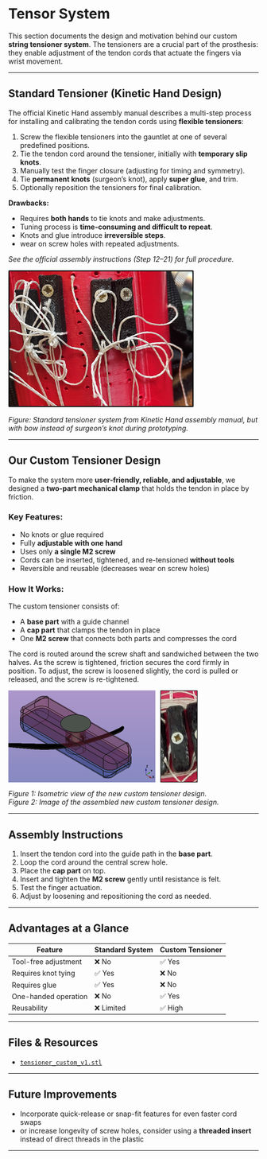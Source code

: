 # Tensor System

This section documents the design and motivation behind our custom **string tensioner system**. The tensioners are a crucial part of the prosthesis: they enable adjustment of the tendon cords that actuate the fingers via wrist movement.

---

## Standard Tensioner (Kinetic Hand Design)

The official Kinetic Hand assembly manual describes a multi-step process for installing and calibrating the tendon cords using **flexible tensioners**:

1. Screw the flexible tensioners into the gauntlet at one of several predefined positions.
2. Tie the tendon cord around the tensioner, initially with **temporary slip knots**.
3. Manually test the finger closure (adjusting for timing and symmetry).
4. Tie **permanent knots** (surgeon’s knot), apply **super glue**, and trim.
5. Optionally reposition the tensioners for final calibration.

**Drawbacks:**
- Requires **both hands** to tie knots and make adjustments.
- Tuning process is **time-consuming and difficult to repeat**.
- Knots and glue introduce **irreversible steps**.
- wear on screw holes with repeated adjustments.

*See the official assembly instructions (Step 12–21) for full procedure.*

![Standard Tensioner](./images/older_style_tensioner.png)

*Figure: Standard tensioner system from Kinetic Hand assembly manual, but with bow instead of surgeon’s knot during prototyping.*

---

## Our Custom Tensioner Design

To make the system more **user-friendly, reliable, and adjustable**, we designed a **two-part mechanical clamp** that holds the tendon in place by friction.

### Key Features:
- No knots or glue required
- Fully **adjustable with one hand**
- Uses only **a single M2 screw**
- Cords can be inserted, tightened, and re-tensioned **without tools**
- Reversible and reusable (decreases wear on screw holes)

### How It Works:

The custom tensioner consists of:
- A **base part** with a guide channel
- A **cap part** that clamps the tendon in place
- One **M2 screw** that connects both parts and compresses the cord

The cord is routed around the screw shaft and sandwiched between the two halves. As the screw is tightened, friction secures the cord firmly in position. To adjust, the screw is loosened slightly, the cord is pulled or released, and the screw is re-tightened.

<div style="display: flex;">
  <img src="./images/new_tensioner_isometric_view.png" alt="New Tensioner CAD" style="margin-right: 10px;">
  <img src="./images/new_tensioner_photo.png" alt="New Tensioner Assembly" height="185">
</div>

*Figure 1: Isometric view of the new custom tensioner design.*\
*Figure 2: Image of the assembled new custom tensioner design.*

---

## Assembly Instructions

1. Insert the tendon cord into the guide path in the **base part**.
2. Loop the cord around the central screw hole.
3. Place the **cap part** on top.
4. Insert and tighten the **M2 screw** gently until resistance is felt.
5. Test the finger actuation.
6. Adjust by loosening and repositioning the cord as needed.

---

## Advantages at a Glance

| Feature                   | Standard System        | Custom Tensioner       |
|---------------------------|------------------------|-------------------------|
| Tool-free adjustment      | ❌ No                  | ✅ Yes                  |
| Requires knot tying       | ✅ Yes                 | ❌ No                   |
| Requires glue             | ✅ Yes                 | ❌ No                   |
| One-handed operation      | ❌ No                  | ✅ Yes                  |
| Reusability               | ❌ Limited             | ✅ High                 |

---

## Files & Resources

- [`tensioner_custom_v1.stl`](../../v4_final_design/stl/Tensor_new.stl)

---

## Future Improvements

- Incorporate quick-release or snap-fit features for even faster cord swaps
- or increase longevity of screw holes, consider using a **threaded insert** instead of direct threads in the plastic

---
